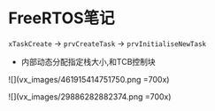 # FreeRTOS笔记
`xTaskCreate` -> `prvCreateTask` -> `prvInitialiseNewTask`
- 内部动态分配指定栈大小,和TCB控制块

![](vx_images/461915414751750.png =700x)

![](vx_images/29886282882374.png =700x)